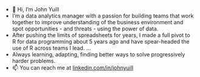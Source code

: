 - 👋 Hi, I’m John Yuill
- I’m a data analytics manager with a passion for building teams that work together to improve understanding of the business environment and spot opportunities - and threats - using the power of data.
- After pushing the limits of spreadsheets for years, I made a full pivot to R for data programming about 5 years ago and have spear-headed the use of R across teams I lead. ...
- Always learning, adapting, finding better ways to solve progressively harder problems.
- 📫 You can reach me at [linkedin.com/in/johnyuill](https://www.linkedin.com/in/johnyuill/) 

<!---
jyuill/jyuill is a ✨ special ✨ repository because its `README.md` (this file) appears on your GitHub profile.
You can click the Preview link to take a look at your changes.
--->

